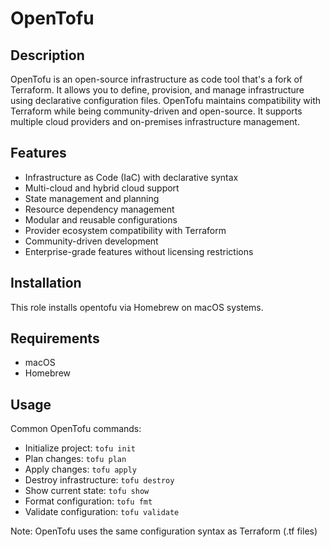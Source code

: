 # OpenTofu

## Description

OpenTofu is an open-source infrastructure as code tool that's a fork of Terraform. It allows you to define, provision, and manage infrastructure using declarative configuration files. OpenTofu maintains compatibility with Terraform while being community-driven and open-source. It supports multiple cloud providers and on-premises infrastructure management.

## Features

- Infrastructure as Code (IaC) with declarative syntax
- Multi-cloud and hybrid cloud support
- State management and planning
- Resource dependency management
- Modular and reusable configurations
- Provider ecosystem compatibility with Terraform
- Community-driven development
- Enterprise-grade features without licensing restrictions

## Installation

This role installs opentofu via Homebrew on macOS systems.

## Requirements

- macOS
- Homebrew

## Usage

Common OpenTofu commands:
- Initialize project: `tofu init`
- Plan changes: `tofu plan`
- Apply changes: `tofu apply`
- Destroy infrastructure: `tofu destroy`
- Show current state: `tofu show`
- Format configuration: `tofu fmt`
- Validate configuration: `tofu validate`

Note: OpenTofu uses the same configuration syntax as Terraform (.tf files)
